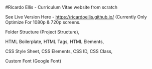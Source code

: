 #Ricardo Ellis - Curriculum Vitae website from scratch

<p>See Live Version Here - <a href="https://ricardoellis.github.io/">https://ricardoellis.github.io/<a></a> (Currently Only Optimize For 1080p & 720p screens. </p>

Folder Structure (Project Structure),

HTML Boilerplate,
HTML Tags,
HTML Elements,

CSS Style Sheet,
CSS Elements,
CSS ID,
CSS Class,

Custom Font (Google Font)

